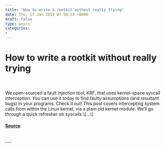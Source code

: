 ```yaml
---
title: "How to write a rootkit without really trying"
date: Thu, 17 Jan 2019 07:50:53 +0000
draft: false
type: posts
categories: 
- 
---
```

# How to write a rootkit without really trying

<br/>

<br/>
We open-sourced a fault injection tool, KRF, that uses kernel-space syscall interception. You can use it today to find faulty assumptions (and resultant bugs) in your programs. Check it out! This post covers intercepting system calls from within the Linux kernel, via a plain old kernel module. We’ll go through a quick refresher on syscalls \[…\]

#### [Source](https://blog.trailofbits.com/2019/01/17/how-to-write-a-rootkit-without-really-trying/)

<br/>
---
